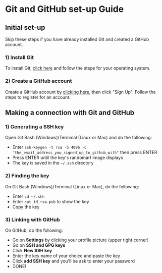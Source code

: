 # Git and GitHub set-up Guide
## Initial set-up
Skip these steps if you have already installed Git and created a GitHub account.
### 1) Install Git
To install Git, [click here](https://git-scm.com/book/en/v2/Getting-Started-Installing-Git) and follow the steps for your operating system.

### 2) Create a GitHub account
Create a GitHub account by [clicking here](https://github.com/), then click "Sign Up". Follow the steps to register for an account.

## Making a connection with Git and GitHub
### 1) Generating a SSH key
Open Git Bash (Windows)/Terminal (Linux or Mac) and do the following:
* Enter ```ssh-keygen -t rsa -b 4096 -C "the_email_address_you_signed_up_to_github_with"``` then press ENTER
* Press ENTER until the key's randomart image displays
* The key is saved in the ```~/.ssh``` directory

### 2) Finding the key
On Git Bash (Windows)/Terminal (Linux or Mac), do the following:
* Enter ```cd ~/.shh```
* Enter ```cat id_rsa.pub``` to show the key
* Copy the key

### 3) Linking with GitHub
On GitHub, do the following:
* Go on **Settings** by clicking your profile picture (upper right corner)
* Go on **SSH and GPG keys**
* Click **New SSH key**
* Enter the key name of your choice and paste the key
* Click **add SSH key** and you'll be ask to enter your password
* DONE!
